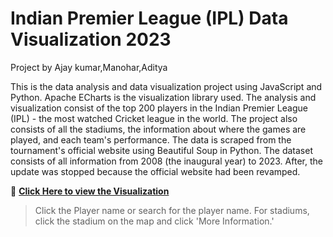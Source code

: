 # Indian Premier League (IPL) Data Visualization 2023
Project by  Ajay kumar,Manohar,Aditya

This is the data analysis and data visualization project using JavaScript and Python. Apache ECharts is the visualization library used. The analysis and visualization consist of the top 200 players in the Indian Premier League (IPL) - the most watched Cricket league in the world. The project also consists of all the stadiums, the information about where the games are played, and each team's performance. The data is scraped from the tournament's official website using Beautiful Soup in Python. The dataset consists of all information from 2008 (the inaugural year) to 2023. After, the update was stopped because the official website had been revamped.

🔗 **[Click Here to view the Visualization](https://ipldatavisualizationdevbyajay.netlify.app/)**

> Click the Player name or search for the player name. For stadiums, click the stadium on the map and click 'More Information.'
